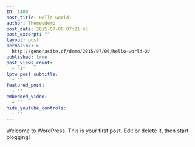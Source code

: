 ```yaml
---
ID: 1488
post_title: Hello world!
author: Themesdemo
post_date: 2015-07-06 07:21:45
post_excerpt: ""
layout: post
permalink: >
  http://generasite.cf/demo/2015/07/06/hello-world-2/
published: true
post_views_count:
  - "1"
lptw_post_subtitle:
  - ""
featured_post:
  - ""
embedded_video:
  - ""
hide_youtube_controls:
  - ""
---
```

Welcome to WordPress. This is your first post. Edit or delete it, then start blogging!